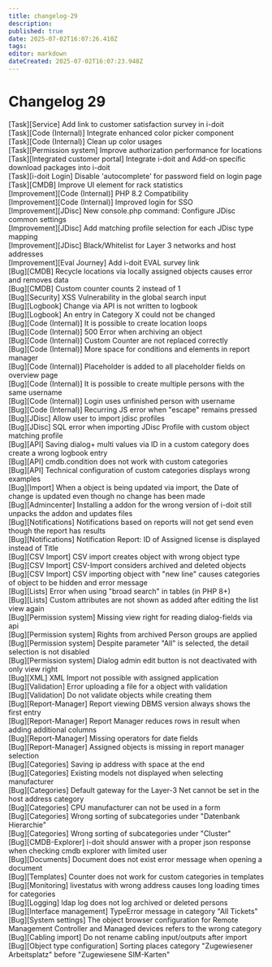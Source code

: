 ```yaml
---
title: changelog-29
description: 
published: true
date: 2025-07-02T16:07:26.410Z
tags: 
editor: markdown
dateCreated: 2025-07-02T16:07:23.948Z
---
```


# Changelog 29
<!-- cSpell:disable -->
<!-- markdownlint-disable MD052 -->
[Task][Service]                    Add link to customer satisfaction survey in i-doit<br>
[Task][Code (Internal)]            Integrate enhanced color picker component<br>
[Task][Code (Internal)]            Clean up color usages<br>
[Task][Permission system]          Improve authorization performance for locations<br>
[Task][Integrated customer portal] Integrate i-doit and Add-on specific download packages into i-doit<br>
[Task][i-doit Login]               Disable 'autocomplete' for password field on login page<br>
[Task][CMDB]                       Improve UI element for rack statistics<br>
[Improvement][Code (Internal)]     PHP 8.2 Compatibility<br>
[Improvement][Code (Internal)]     Improved login for SSO<br>
[Improvement][JDisc]               New console.php command: Configure JDisc common settings<br>
[Improvement][JDisc]               Add matching profile selection for each JDisc type mapping<br>
[Improvement][JDisc]               Black/Whitelist for Layer 3 networks and host addresses<br>
[Improvement][Eval Journey]        Add i-doit EVAL survey link<br>
[Bug][CMDB]                        Recycle locations via locally assigned objects causes error and removes data<br>
[Bug][CMDB]                        Custom counter counts 2 instead of 1<br>
[Bug][Security]                    XSS Vulnerability in the global search input<br>
[Bug][Logbook]                     Change via API is not written to logbook<br>
[Bug][Logbook]                     An entry in Category X could not be changed<br>
[Bug][Code (Internal)]             It is possible to create location loops<br>
[Bug][Code (Internal)]             500 Error when archiving an object<br>
[Bug][Code (Internal)]             Custom Counter are not replaced correctly<br>
[Bug][Code (Internal)]             More space for conditions and elements in report manager<br>
[Bug][Code (Internal)]             Placeholder is added to all placeholder fields on overview page<br>
[Bug][Code (Internal)]             It is possible to create multiple persons with the same username<br>
[Bug][Code (Internal)]             Login uses unfinished person with username<br>
[Bug][Code (Internal)]             Recurring JS error when "escape" remains pressed<br>
[Bug][JDisc]                       Allow user to import jdisc profiles<br>
[Bug][JDisc]                       SQL error when importing JDisc Profile with custom object matching profile<br>
[Bug][API]                         Saving dialog+ multi values via ID in a custom category does create a wrong logbook entry<br>
[Bug][API]                         cmdb.condition does not work with custom categories<br>
[Bug][API]                         Technical configuration of custom categories displays wrong examples<br>
[Bug][Import]                      When a object is being updated via import, the Date of change is updated even though no change has been made<br>
[Bug][Admincenter]                 Installing a addon for the wrong version of i-doit still unpacks the addon and updates files<br>
[Bug][Notifications]               Notifications based on reports will not get send even though the report has results<br>
[Bug][Notifications]               Notification Report: ID of Assigned license is displayed instead of Title<br>
[Bug][CSV Import]                  CSV import creates object with wrong object type<br>
[Bug][CSV Import]                  CSV-Import considers archived and deleted objects<br>
[Bug][CSV Import]                  CSV importing object with "new line" causes categories of object to be hidden and error message<br>
[Bug][Lists]                       Error when using "broad search" in tables (in PHP 8+)<br>
[Bug][Lists]                       Custom attributes are not shown as added after editing the list view again<br>
[Bug][Permission system]           Missing view right for reading dialog-fields via api<br>
[Bug][Permission system]           Rights from archived Person groups are applied<br>
[Bug][Permission system]           Despite parameter "All" is selected, the detail selection is not disabled<br>
[Bug][Permission system]           Dialog admin edit button is not deactivated with only view right<br>
[Bug][XML]                         XML Import not possible with assigned application<br>
[Bug][Validation]                  Error uploading a file for a object with validation<br>
[Bug][Validation]                  Do not validate objects while creating them<br>
[Bug][Report-Manager]              Report viewing DBMS version always shows the first entry<br>
[Bug][Report-Manager]              Report Manager reduces rows in result when adding additional columns<br>
[Bug][Report-Manager]              Missing operators for date fields<br>
[Bug][Report-Manager]              Assigned objects is missing in report manager selection<br>
[Bug][Categories]                  Saving ip address with space at the end<br>
[Bug][Categories]                  Existing models not displayed when selecting manufacturer<br>
[Bug][Categories]                  Default gateway for the Layer-3 Net cannot be set in the host address category<br>
[Bug][Categories]                  CPU manufacturer can not be used in a form<br>
[Bug][Categories]                  Wrong sorting of subcategories under "Datenbank Hierarchie"<br>
[Bug][Categories]                  Wrong sorting of subcategories under "Cluster"<br>
[Bug][CMDB-Explorer]               i-doit should answer with a proper json response when checking cmdb explorer with limited user<br>
[Bug][Documents]                   Document does not exist error message when opening a document<br>
[Bug][Templates]                   Counter does not work for custom categories in templates<br>
[Bug][Monitoring]                  livestatus with wrong address causes long loading times for categories<br>
[Bug][Logging]                     ldap log does not log archived or deleted persons<br>
[Bug][Interface management]        TypeError message in category "All Tickets"<br>
[Bug][System settings]             The object browser configuration for Remote Management Controller and Managed devices refers to the wrong category<br>
[Bug][Cabling import]              Do not rename cabling input/outputs after import<br>
[Bug][Object type configuration]   Sorting places category "Zugewiesener Arbeitsplatz" before "Zugewiesene SIM-Karten"
